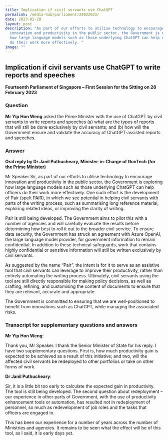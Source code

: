 ```yaml
---
title: Implication if civil servants use ChatGPT
permalink: /media-hub/parliament/28022023/
date: 2023-02-28
layout: post
description: "As part of our efforts to utilise technology to encourage
  innovation and productivity in the public sector, the Government is exploring
  how large language models such as those underlying ChatGPT can help officers
  do their work more effectively. "
image: ""
---
```

## Implication if civil servants use ChatGPT to write reports and speeches

**Fourteenth Parliament of Singapore – First Session for the Sitting on 28 February 2023**


### Question

**Mr Yip Hon Weng** asked the Prime Minister with the use of ChatGPT by civil servants to write reports and speeches (a) what are the types of reports that will still be done exclusively by civil servants; and (b) how will the Government ensure and validate the accuracy of ChatGPT-assisted reports and speeches.

### Answer

**Oral reply by Dr Janil Puthucheary, Minister-in-Charge of GovTech (for the Prime Minister)**

Mr Speaker Sir, as part of our efforts to utilise technology to encourage innovation and productivity in the public sector, the Government is exploring how large language models such as those underlying ChatGPT can help officers do their work more effectively. One such effort is the development of Pair (spelt PAIR), in which we see potential in helping civil servants with parts of the writing process, such as summarising long reference material, exploring related ideas, or improving the clarity of writing.

Pair is still being developed. The Government aims to pilot this with a number of agencies and will carefully evaluate the results before determining how best to roll it out to the broader civil service. To ensure data security, the Government has struck an agreement with Azure OpenAI, the large language model provider, for government information to remain confidential. In addition to these technical safeguards, work that contains highly confidential or sensitive information will still be written exclusively by civil servants.

As suggested by the name “Pair”, the intent is for it to serve as an assistive tool that civil servants can leverage to improve their productivity, rather than entirely automating the writing process. Ultimately, civil servants using the tool are still directly responsible for making policy decisions, as well as crafting, refining, and customising the content of documents to ensure that they are relevant, accurate and appropriate.

The Government is committed to ensuring that we are well-positioned to benefit from innovations such as ChatGPT, while managing the associated risks.

### Transcript for supplementary questions and answers

**Mr Yip Hon Weng**: 

Thank you, Mr Speaker. I thank the Senior Minister of State for his reply. I have two supplementary questions. First is, how much productivity gain is expected to be achieved as a result of this initiative; and two, will the affected civil servants be redeployed to other portfolios or take on other forms of work.

**Dr Janil Puthucheary**: 

Sir, it is a little bit too early to calculate the expected gain in productivity. The tool is still being developed. The second question about redeployment – our experience in other parts of Government, with the use of productivity enhancement tools or automation, has resulted not in redeployment of personnel, so much as redevelopment of job roles and the tasks that officers are engaged in.

This has been our experience for a number of years across the number of Ministries and agencies. It remains to be seen what the effect will be of this tool, as I said, it is early days yet.
